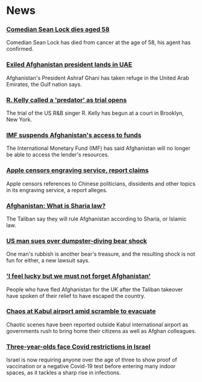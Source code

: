 # News
### [Comedian Sean Lock dies aged 58](https://www.bbc.com/news/entertainment-arts-58254859)
Comedian Sean Lock has died from cancer at the age of 58, his agent has confirmed.
### [Exiled Afghanistan president lands in UAE](https://www.bbc.com/news/world-asia-58260902)
Afghanistan's President Ashraf Ghani has taken refuge in the United Arab Emirates, the Gulf nation says.
### [R. Kelly called a 'predator' as trial opens](https://www.bbc.com/news/entertainment-arts-58254151)
The trial of the US R&B singer R. Kelly has begun at a court in Brooklyn, New York.
### [IMF suspends Afghanistan's access to funds](https://www.bbc.com/news/business-58263525)
The International Monetary Fund (IMF) has said Afghanistan will no longer be able to access the lender's resources. 
### [Apple censors engraving service, report claims](https://www.bbc.com/news/technology-58258385)
Apple censors references to Chinese politicians, dissidents and other topics in its engraving service, a report alleges. 
### [Afghanistan: What is Sharia law?](https://www.bbc.com/news/world-27307249)
The Taliban say they will rule Afghanistan according to Sharia, or Islamic law.
### [US man sues over dumpster-diving bear shock](https://www.bbc.com/news/world-us-canada-58250366)
One man's rubbish is another bear's treasure, and the resulting shock is not fun for either, a new lawsuit says.
### ['I feel lucky but we must not forget Afghanistan'](https://www.bbc.com/news/uk-58259520)
People who have fled Afghanistan for the UK after the Taliban takeover have spoken of their relief to have escaped the country.
### [Chaos at Kabul airport amid scramble to evacuate](https://www.bbc.com/news/world-europe-58256696)
Chaotic scenes have been reported outside Kabul international airport as governments rush to bring home their citizens as well as Afghan colleagues.
### [Three-year-olds face Covid restrictions in Israel](https://www.bbc.com/news/world-middle-east-58245285)
Israel is now requiring anyone over the age of three to show proof of vaccination or a negative Covid-19 test before entering many indoor spaces, as it tackles a sharp rise in infections.

